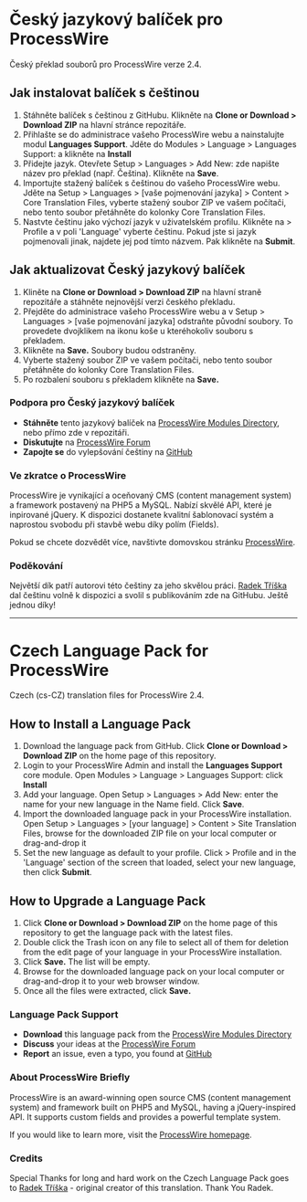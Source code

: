 # Český jazykový balíček pro ProcessWire

Český překlad souborů pro ProcessWire verze 2.4.


## Jak instalovat balíček s češtinou

1. Stáhněte balíček s češtinou z GitHubu.
   Klikněte na **Clone or Download > Download ZIP** na hlavní stránce repozitáře.
2. Přihlašte se do administrace vašeho ProcessWire webu a nainstalujte modul **Languages Support**.
   Jděte do Modules > Language > Languages Support: a klikněte na **Install**
3. Přidejte jazyk.
   Otevřete Setup > Languages > Add New: zde napište název pro překlad (např. Čeština). Klikněte na **Save**.
4. Importujte stažený balíček s češtinou do vašeho ProcessWire webu.
   Jděte na Setup > Languages > [vaše pojmenování jazyka] > Content > Core Translation Files,
   vyberte stažený soubor ZIP ve vašem počítači, nebo tento soubor přetáhněte do kolonky Core Translation Files.
5. Nastvte češtinu jako výchozí jazyk v uživatelském profilu.
   Klikněte na <i class="icon-wrench"></i> > Profile a v poli 'Language' vyberte češtinu. Pokud jste si jazyk pojmenovali jinak, najdete jej pod tímto názvem. Pak klikněte na **Submit**.


## Jak aktualizovat Český jazykový balíček

1. Kliněte na **Clone or Download > Download ZIP** na hlavní straně repozitáře a stáhněte nejnovější verzi českého překladu.
2. Přejděte do administrace vašeho ProcessWire webu a v Setup > Languages > [vaše pojmenování jazyka] odstraňte původní soubory. To provedete dvojklikem na ikonu koše u kteréhokoliv souboru s překladem.
3. Klikněte na **Save.** Soubory budou odstraněny.
4. Vyberte stažený soubor ZIP ve vašem počítači, nebo tento soubor přetáhněte do kolonky Core Translation Files.
5. Po rozbalení souboru s překladem klikněte na **Save.**


### Podpora pro Český jazykový balíček

- **Stáhněte** tento jazykový balíček na [ProcessWire Modules Directory](http://modules.processwire.com/modules/czech/), nebo přímo zde v repozitáři.
- **Diskutujte** na [ProcessWire Forum](https://processwire.com/talk/topic/2650-czech-cs-cz/)
- **Zapojte se** do vylepšování češtiny na [GitHub](https://github.com/PavelTajdus/ProcessWire-Czech-Language-Pack/issues)


### Ve zkratce o ProcessWire

ProcessWire je vynikající a oceňovaný CMS (content management system)
a framework postavený na PHP5 a MySQL. Nabízí skvělé API, které je inpirované jQuery. K dispozici dostanete kvalitní šablonovací systém a naprostou svobodu při stavbě webu díky polím (Fields).

Pokud se chcete dozvědět více, navštivte domovskou stránku [ProcessWire](http://processwire.com/).


### Poděkování

Největší dík patří autorovi této češtiny za jeho skvělou práci. [Radek Tříška](mailto:radek@fastlinux.eu) dal češtinu volně k dispozici a svolil s publikováním zde na GitHubu. Ještě jednou díky!

---

# Czech Language Pack for ProcessWire

Czech (cs-CZ) translation files for ProcessWire 2.4.

## How to Install a Language Pack

1. Download the language pack from GitHub.
   Click **Clone or Download > Download ZIP** on the home page of this repository.
2. Login to your ProcessWire Admin and install the **Languages Support** core module.
   Open Modules > Language > Languages Support: click **Install**
3. Add your language.
   Open Setup > Languages > Add New: enter the name for your new language in the Name field. Click **Save**.
4. Import the downloaded language pack in your ProcessWire installation.
   Open Setup > Languages > [your language] > Content > Site Translation Files,
   browse for the downloaded ZIP file on your local computer or drag-and-drop it
5. Set the new language as default to your profile.
   Click <i class="icon-wrench"></i> > Profile and in the 'Language' section of the screen that loaded, select your new language, then click **Submit**.


## How to Upgrade a Language Pack

1. Click **Clone or Download > Download ZIP** on the home page of this repository to get the language pack with the latest files.
2. Double click the Trash icon on any file to select all of them for deletion from the edit page of your language in your ProcessWire installation.
3. Click **Save.** The list will be empty.
4. Browse for the downloaded language pack on your local computer or drag-and-drop it to your web browser window.
5. Once all the files were extracted, click **Save.**


### Language Pack Support

- **Download** this language pack from the [ProcessWire Modules Directory](http://modules.processwire.com/modules/czech/)
- **Discuss** your ideas at the [ProcessWire Forum](https://processwire.com/talk/topic/2650-czech-cs-cz/)
- **Report** an issue, even a typo, you found at [GitHub](https://github.com/PavelTajdus/ProcessWire-Czech-Language-Pack/issues)


### About ProcessWire Briefly

ProcessWire is an award-winning open source CMS (content management system)
and framework built on PHP5 and MySQL, having a jQuery-inspired API. It supports custom fields and provides a powerful template system.

If you would like to learn more, visit the [ProcessWire homepage](http://processwire.com/).


### Credits

Special Thanks for long and hard work on the Czech Language Pack goes to [Radek Tříška](mailto:radek@fastlinux.eu) -  original creator of this translation. Thank You Radek.